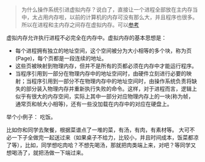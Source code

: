 > 为什么操作系统引进虚拟内存？说白了，直接让一个进程全部放在主内存当中，太占用内存啦，以前的计算机的内存可没有那么大，并且程序也很多。所以在进程和主内存之间存在虚拟内存。可以[参考](https://draveness.me/whys-the-design-os-virtual-memory/)

虚拟内存允许执行进程不必完全在内存中。虚拟内存的基本思想是：

- 每个进程拥有独立的地址空间，这个空间被分为大小相等的多个块，称为页(Page)，每个页都是一段连续的地址。
- 这些页被映射到物理内存，但并不是所有的页都必须在内存中才能运行程序。
- 当程序引用到一部分在物理内存中的地址空间时，由硬件立刻进行必要的映射；当程序引用到一部分不在物理内存中的地址空间时，由操作系统负责将缺失的部分装入物理内存并重新执行失败的命令。这样，对于进程而言，逻辑上似乎有很大的内存空间，实际上其中一部分对应物理内存上的一块(称为帧，通常页和帧大小相等)，还有一些没加载在内存中的对应在硬盘上。

举个小例子：
吃饭。

比如你和同学去聚餐，根据菜谱点了一堆的菜，有汤，有肉，有素材等。 大可不必一下子全做完一起送过来（如果桌子不给力，比较小，并且时间成本，饭菜都凉了等），比如，同学想吃肉哈？不想先喝汤，那就把肉类端上来，对吧？等同学又想喝汤了，就把汤做一下端过来。

